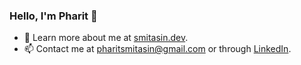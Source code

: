 ### Hello, I'm Pharit :goat:

- 🌱 Learn more about me at [smitasin.dev](https://www.smitasin.dev/).
- 📫 Contact me at [pharitsmitasin@gmail.com](mailto:pharitsmitasin@gmail.com) or through [LinkedIn](https://www.linkedin.com/in/pharit/).

